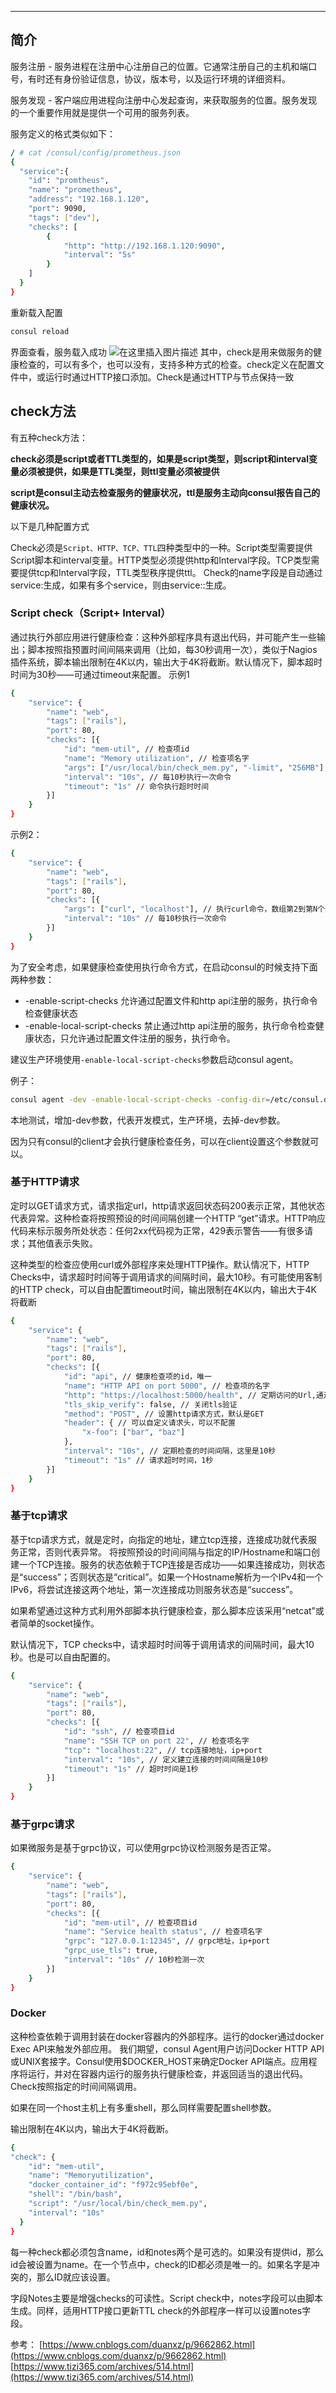 

-----
## 简介
服务注册 - 服务进程在注册中心注册自己的位置。它通常注册自己的主机和端口号，有时还有身份验证信息，协议，版本号，以及运行环境的详细资料。

服务发现 - 客户端应用进程向注册中心发起查询，来获取服务的位置。服务发现的一个重要作用就是提供一个可用的服务列表。

服务定义的格式类似如下：

```bash
/ # cat /consul/config/prometheus.json 
{  
  "service":{  
    "id": "promtheus",  
    "name": "prometheus",  
    "address": "192.168.1.120",  
    "port": 9090,  
    "tags": ["dev"],  
    "checks": [  
        {  
            "http": "http://192.168.1.120:9090",  
            "interval": "5s"  
        }  
    ]  
  }  
}
```
重新载入配置

```bash
consul reload
```
界面查看，服务载入成功
![在这里插入图片描述](https://img-blog.csdnimg.cn/20200822113744492.png?x-oss-process=image/watermark,type_ZmFuZ3poZW5naGVpdGk,shadow_10,text_aHR0cHM6Ly9ibG9nLmNzZG4ubmV0L3hpeGloYWhhbGVsZWhlaGU=,size_16,color_FFFFFF,t_70#pic_center)
其中，check是用来做服务的健康检查的，可以有多个，也可以没有，支持多种方式的检查。check定义在配置文件中，或运行时通过HTTP接口添加。Check是通过HTTP与节点保持一致

## check方法
有五种check方法：

**check必须是script或者TTL类型的，如果是script类型，则script和interval变量必须被提供，如果是TTL类型，则ttl变量必须被提供**

**script是consul主动去检查服务的健康状况，ttl是服务主动向consul报告自己的健康状况。**

以下是几种配置方式

Check必须是`Script、HTTP、TCP、TTL`四种类型中的一种。Script类型需要提供Script脚本和interval变量。HTTP类型必须提供http和Interval字段。TCP类型需要提供tcp和Interval字段，TTL类型秩序提供ttl。
Check的name字段是自动通过service:<service-id>生成，如果有多个service，则由service:<service-id>:<num>生成。

### Script check（Script+ Interval）

通过执行外部应用进行健康检查：这种外部程序具有退出代码，并可能产生一些输出；脚本按照指预置时间间隔来调用（比如，每30秒调用一次），类似于Nagios插件系统，脚本输出限制在4K以内，输出大于4K将截断。默认情况下，脚本超时时间为30秒——可通过timeout来配置。
示例1
```bash
{
	"service": {
		"name": "web",
		"tags": ["rails"],
		"port": 80,
		"checks": [{
			"id": "mem-util", // 检查项id
			"name": "Memory utilization", // 检查项名字
			"args": ["/usr/local/bin/check_mem.py", "-limit", "256MB"], // 这里是我们要执行的命令，第一个参数是命令或者脚本名，后面跟着任意个参数
			"interval": "10s", // 每10秒执行一次命令
			"timeout": "1s" // 命令执行超时时间
		}]
	}
}
```

示例2：

```bash
{
	"service": {
		"name": "web",
		"tags": ["rails"],
		"port": 80,
		"checks": [{
			"args": ["curl", "localhost"], // 执行curl命令，数组第2到第N个元素，代表命令参数
			"interval": "10s" // 每10秒执行一次命令
		}]
	}
}
```

为了安全考虑，如果健康检查使用执行命令方式，在启动consul的时候支持下面两种参数：

 - -enable-script-checks 允许通过配置文件和http api注册的服务，执行命令检查健康状态
 - -enable-local-script-checks 禁止通过http api注册的服务，执行命令检查健康状态，只允许通过配置文件注册的服务，执行命令。

建议生产环境使用`-enable-local-script-checks`参数启动consul agent。

例子：

```bash
consul agent -dev -enable-local-script-checks -config-dir=/etc/consul.d
```

本地测试，增加-dev参数，代表开发模式，生产环境，去掉-dev参数。

因为只有consul的client才会执行健康检查任务，可以在client设置这个参数就可以。


### 基于HTTP请求
定时以GET请求方式，请求指定url，http请求返回状态码200表示正常，其他状态代表异常。这种检查将按照预设的时间间隔创建一个HTTP “get”请求。HTTP响应代码来标示服务所处状态：任何2xx代码视为正常，429表示警告——有很多请求；其他值表示失败。

这种类型的检查应使用curl或外部程序来处理HTTP操作。默认情况下，HTTP Checks中，请求超时时间等于调用请求的间隔时间，最大10秒。有可能使用客制的HTTP check，可以自由配置timeout时间，输出限制在4K以内，输出大于4K将截断

```bash
{
	"service": {
		"name": "web",
		"tags": ["rails"],
		"port": 80,
		"checks": [{
			"id": "api", // 健康检查项的id，唯一
			"name": "HTTP API on port 5000", // 检查项的名字
			"http": "https://localhost:5000/health", // 定期访问的Url,通过这个url请求结果确定服务是否正常
			"tls_skip_verify": false, // 关闭tls验证
			"method": "POST", // 设置http请求方式，默认是GET
			"header": { // 可以自定义请求头，可以不配置
				"x-foo": ["bar", "baz"]
			},
			"interval": "10s", // 定期检查的时间间隔，这里是10秒
			"timeout": "1s" // 请求超时时间，1秒
		}]
	}
}
```
### 基于tcp请求
基于tcp请求方式，就是定时，向指定的地址，建立tcp连接，连接成功就代表服务正常，否则代表异常。
将按照预设的时间间隔与指定的IP/Hostname和端口创建一个TCP连接。服务的状态依赖于TCP连接是否成功——如果连接成功，则状态是“success”；否则状态是“critical”。如果一个Hostname解析为一个IPv4和一个IPv6，将尝试连接这两个地址，第一次连接成功则服务状态是“success”。

如果希望通过这种方式利用外部脚本执行健康检查，那么脚本应该采用“netcat”或者简单的socket操作。

默认情况下，TCP checks中，请求超时时间等于调用请求的间隔时间，最大10秒。也是可以自由配置的。

```bash
{
	"service": {
		"name": "web",
		"tags": ["rails"],
		"port": 80,
		"checks": [{
			"id": "ssh", // 检查项目id
			"name": "SSH TCP on port 22", // 检查项名字
			"tcp": "localhost:22", // tcp连接地址，ip+port
			"interval": "10s", // 定义建立连接的时间间隔是10秒
			"timeout": "1s" // 超时时间是1秒
		}]
	}
}
```
### 基于grpc请求
如果微服务是基于grpc协议，可以使用grpc协议检测服务是否正常。

```bash
{
	"service": {
		"name": "web",
		"tags": ["rails"],
		"port": 80,
		"checks": [{
			"id": "mem-util", // 检查项目id
			"name": "Service health status", // 检查项名字
			"grpc": "127.0.0.1:12345", // grpc地址，ip+port
			"grpc_use_tls": true,
			"interval": "10s" // 10秒检测一次
		}]
	}
}
```
### Docker
这种检查依赖于调用封装在docker容器内的外部程序。运行的docker通过docker Exec API来触发外部应用。
我们期望，consul Agent用户访问Docker HTTP API或UNIX套接字。Consul使用$DOCKER_HOST来确定Docker API端点。应用程序将运行，并对在容器内运行的服务执行健康检查，并返回适当的退出代码。Check按照指定的时间间隔调用。

如果在同一个host主机上有多重shell，那么同样需要配置shell参数。

输出限制在4K以内，输出大于4K将截断。

```bash
{
"check": {
    "id": "mem-util",
    "name": "Memoryutilization",
    "docker_container_id": "f972c95ebf0e",
    "shell": "/bin/bash",
    "script": "/usr/local/bin/check_mem.py",
    "interval": "10s"
  }
}
```
 
 每一种check都必须包含name，id和notes两个是可选的。如果没有提供id，那么id会被设置为name。在一个节点中，check的ID都必须是唯一的。如果名字是冲突的，那么ID就应该设置。

字段Notes主要是增强checks的可读性。Script check中，notes字段可以由脚本生成。同样，适用HTTP接口更新TTL check的外部程序一样可以设置notes字段。

参考：
[https://www.cnblogs.com/duanxz/p/9662862.html](https://www.cnblogs.com/duanxz/p/9662862.html)
[https://www.tizi365.com/archives/514.html](https://www.tizi365.com/archives/514.html)
